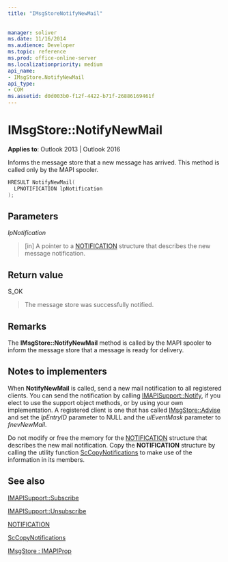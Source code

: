 ```yaml
---
title: "IMsgStoreNotifyNewMail"
 
 
manager: soliver
ms.date: 11/16/2014
ms.audience: Developer
ms.topic: reference
ms.prod: office-online-server
ms.localizationpriority: medium
api_name:
- IMsgStore.NotifyNewMail
api_type:
- COM
ms.assetid: d0d003b0-f12f-4422-b71f-26886169461f
---
```


# IMsgStore::NotifyNewMail

  
  
**Applies to**: Outlook 2013 | Outlook 2016 
  
Informs the message store that a new message has arrived. This method is called only by the MAPI spooler.
  
```cpp
HRESULT NotifyNewMail(
  LPNOTIFICATION lpNotification
);
```

## Parameters

 _lpNotification_
  
> [in] A pointer to a [NOTIFICATION](notification.md) structure that describes the new message notification. 
    
## Return value

S_OK 
  
> The message store was successfully notified.
    
## Remarks

The **IMsgStore::NotifyNewMail** method is called by the MAPI spooler to inform the message store that a message is ready for delivery. 
  
## Notes to implementers

When **NotifyNewMail** is called, send a new mail notification to all registered clients. You can send the notification by calling [IMAPISupport::Notify](imapisupport-notify.md), if you elect to use the support object methods, or by using your own implementation. A registered client is one that has called [IMsgStore::Advise](imsgstore-advise.md) and set the  _lpEntryID_ parameter to NULL and the  _ulEventMask_ parameter to  _fnevNewMail_. 
  
Do not modify or free the memory for the [NOTIFICATION](notification.md) structure that describes the new mail notification. Copy the **NOTIFICATION** structure by calling the utility function [ScCopyNotifications](sccopynotifications.md) to make use of the information in its members. 
  
## See also



[IMAPISupport::Subscribe](imapisupport-subscribe.md)
  
[IMAPISupport::Unsubscribe](imapisupport-unsubscribe.md)
  
[NOTIFICATION](notification.md)
  
[ScCopyNotifications](sccopynotifications.md)
  
[IMsgStore : IMAPIProp](imsgstoreimapiprop.md)

